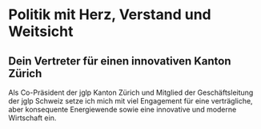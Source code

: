 # Politik mit Herz, Verstand und Weitsicht
## Dein Vertreter für einen innovativen Kanton Zürich

Als Co-Präsident der jglp Kanton Zürich und Mitglied der Geschäftsleitung der jglp Schweiz setze ich mich
mit
viel Engagement für eine verträgliche, aber konsequente Energiewende sowie eine innovative und moderne
Wirtschaft ein.
